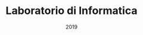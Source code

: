 ---
title: "Laboratorio di Informatica"
collection: teaching
type: "B.Sc. Programs in Computer Science (both Bari and Taranto)"
permalink: /teaching/laboratorio-di-informatica
venue: "University of Bari Aldo Moro, Department of Computer Science"
date: 2019
location: "Bari, Italy"
---